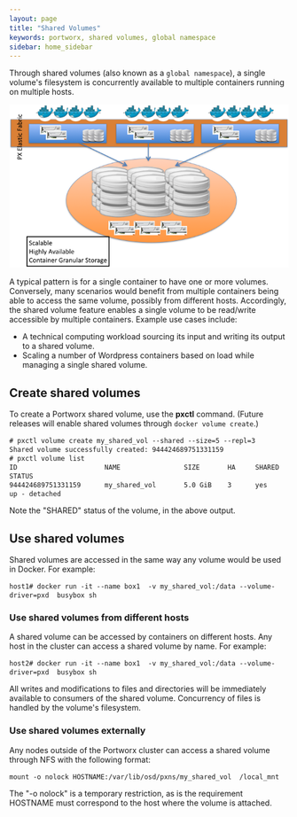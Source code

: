 ```yaml
---
layout: page
title: "Shared Volumes"
keywords: portworx, shared volumes, global namespace
sidebar: home_sidebar
---
```

Through shared volumes (also known as a `global namespace`), a single volume's filesystem is concurrently available to multiple containers running on multiple hosts.

![Conceptual diagram of shared virtual volumes](images/shared-virtual-volumes.png "Conceptual diagram of shared virtual volumes")

A typical pattern is for a single container to have one or more volumes. Conversely, many scenarios would benefit from multiple containers being able to access the same volume, possibly from different hosts. Accordingly, the shared volume feature enables a single volume to be read/write accessible by multiple containers. Example use cases include:

* A technical computing workload sourcing its input and writing its output to a shared volume.
* Scaling a number of Wordpress containers based on load while managing a single shared volume.

## Create shared volumes
To create a Portworx shared volume, use the **pxctl** command.  (Future releases will enable shared volumes through `docker volume create`.)

```
# pxctl volume create my_shared_vol --shared --size=5 --repl=3
Shared volume successfully created: 944424689751331159
# pxctl volume list
ID			            NAME		        SIZE	   HA	  SHARED	STATUS
944424689751331159	    my_shared_vol	    5.0 GiB	   3	  yes	    up - detached
```

Note the "SHARED" status of the volume, in the above output.

## Use shared volumes
Shared volumes are accessed in the same way any  volume would be used in Docker. For example:

```
host1# docker run -it --name box1  -v my_shared_vol:/data --volume-driver=pxd  busybox sh
```

### Use shared volumes from different hosts
A shared volume can be accessed by containers on different hosts. Any host in the cluster can access a shared volume by name. For example:

```
host2# docker run -it --name box1  -v my_shared_vol:/data --volume-driver=pxd  busybox sh
```

All writes and modifications to files and directories will be immediately available to consumers of the shared volume. Concurrency of files is handled by the volume's filesystem.

### Use shared volumes externally
Any nodes outside of the Portworx cluster can access a shared volume through NFS with the following format:

```
mount -o nolock HOSTNAME:/var/lib/osd/pxns/my_shared_vol  /local_mnt
```

The "-o nolock" is a temporary restriction, as is the requirement HOSTNAME must correspond to the host where the volume is attached.
